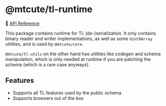 # @mtcute/tl-runtime

📖 [API Reference](https://ref.mtcute.dev/modules/_mtcute_tl-runtime.html)

This package contains runtime for TL (de-)serialization.
It only contains binary reader and writer implementations,
as well as some `Uint8Array` utilities, and is used by `@mtcute/core`.

`@mtcute/tl-utils` on the other hand has utilities like codegen
and schema manipulation, which is only needed at runtime if you
are patching the schema (which is a rare case anyways).

## Features
- Supports all TL features used by the public schema
- Supports browsers out of the box
